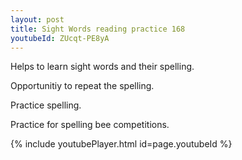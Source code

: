 ```yaml
---
layout: post
title: Sight Words reading practice 168
youtubeId: ZUcqt-PE8yA
---
```

 
 
Helps to learn sight words and their spelling.

Opportunitiy to repeat the spelling. 

Practice spelling. 
 
Practice for spelling bee competitions. 
 
{% include youtubePlayer.html id=page.youtubeId %}
 
 
